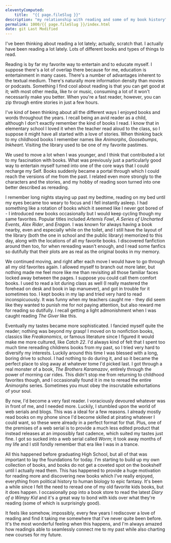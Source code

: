```yaml
---
eleventyComputed:
    title:  "{{ page.fileSlug }}"
description: "my relationship with reading and some of my book history"
permalink: 1000/{{ page.fileSlug }}/index.html
date: git Last Modified
---
```


I've been thinking about reading a lot lately; actually, scratch that. I actually have been reading a lot lately. Lots of different books and types of things to read.

Reading is by far my favorite way to entertain and to educate myself. I suppose there's a lot of overlap there because for me, education is entertainment in many cases. There's a number of advantages inherent to the textual medium. There's naturally more information density than movies or podcasts. Something I find cool about reading is that you can get good at it; with most other media, like tv or music, consuming a lot of it won't necessarily make you better. When you're a fast reader, however, you can zip through entire stories in just a few hours.

I've kind of been thinking about all the different ways I enjoyed books and words throughout the years. I recall being an avid reader as a child, although I don't exactly remember the kind of books I read. I know that in elementary school I loved it when the teacher read aloud to the class, so I suppose it might have all started with a love of stories. When thinking back to my childhood books I remember names like _Animorphs_, _Goosebumps_, _Inkheart_. Visiting the library used to be one of my favorite pastimes.

We used to move a lot when I was younger, and I think that contributed a lot to my fascination with books. What was previously just a particularly good way to entertain myself turned into one of the core ways that I could recharge my Self. Books suddenly became a portal through which I could reach the versions of me from the past. I related even more strongly to the characters and the stories, and my hobby of reading soon turned into one better described as rereading.

I remember long nights staying up past my bedtime, reading on my bed until my eyes became too weary to focus and I fell instantly asleep. I had something like a rotation of books which it seemed like I never got bored of - I introduced new books occasionally but I would keep cycling though my same favorites. Popular titles included _Artemis Fowl_, _A Series of Uncharted Events_, _Alex Rider_, and _Eragon_. I was known for always having a book nearby, even and especially while on the toilet, and I still have the layout of the library (both the one in school and the public library) memorized to this day, along with the locations of all my favorite books. I discovered fanfiction around then too, for when rereading wasn't enough, and I read some fanfics so dutifully that their plots are as real as the original books in my memory.

We continued moving, and right after each move I would have to go through all my old favorites again. I allowed myself to branch out more later, but nothing made me feel more like me than revisiting all those familiar faces locked away between the pages. I suppose you could call them comfort books. I used to read a lot during class as well (I really mastered the forehead on desk and book in lap manuever), and got in trouble for it sometimes too. I kept books in my lap and tried very hard to read inconspicuously. It was funny when my teachers caught me - they did seem like they wanted to punish me for not paying attention, but also reward me for reading so dutifully. I recall getting a light admonishment when I was caught reading _The Giver_ like this.

Eventually my tastes became more sophisticated. I fancied myself quite the reader; nothing was beyond my grasp! I moved on to nonfiction books, classics like _Freakonomics_, or famous literature since I figured it would make me more cultured, like _Catch 22_. I'd always kind of felt that I spent too much time rereading childrens books from my past, so I tried very hard to diversify my interests. Luckily around this time I was blessed with a long, boring drive to school. I had nothing to do during it, and so it became the perfect place to slog away at whatever tome I'd picked last. I got through a real monster of a book, _The Brothers Karamazov_, entirely through the power of morning car rides. This didn't stop me from returning to childhood favorites though, and I occasionally found it in me to reread the entire _Animorphs_ series. Sometimes you must obey the inscrutable exhortations of your soul.

By now, I'd become a very fast reader. I voraciously devoured whatever was in front of me, and I needed more. Luckily, I stumbled upon the world of web serials and blogs. This was a ideal for a few reasons. I already mostly read books on my phone since I'd become skilled at pirating whatever I could want, so these were already in a perfect format for that. Plus, one of the premises of a web serial is to provide a much less edited product that instead releases at an impossibly fast cadence, which suited my tastes just fine. I got so sucked into a web serial called _Worm_; it took away months of my life and I still fondly remember that era like I was in a trance.

All this happened before graduating High School, but all of that was important to lay the foundations for today. I'm starting to build up my own collection of books, and books do not get a coveted spot on the bookshelf until I actually read them. This has happened to provide a huge motivation for reading more and discovering new books which I've really enjoyed, everything from political history to human biology to epic fantasy. It's been a while since I felt the need to reread one of my old favorite kids books, but it does happen. I occasionally pop into a book store to read the latest _Diary of a Wimpy Kid_ and it's a great way to bond with kids over what they're reading (some of which is surprisingly good). 

It feels like somehow, impossibly, every few years I rediscover a love of reading and find it taking me somewhere that I've never quite been before. It's the most wonderful feeling when this happens, and I'm always amazed how readingis  able to seamlessly connect me to my past while also charting new courses for my future. 